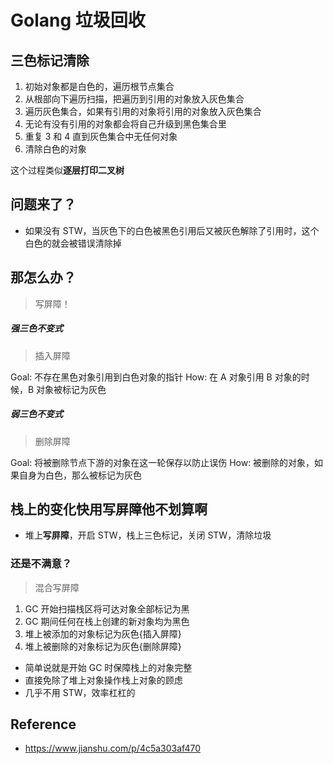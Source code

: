 # Golang 垃圾回收

## 三色标记清除

1. 初始对象都是白色的，遍历根节点集合
2. 从根部向下遍历扫描，把遍历到引用的对象放入灰色集合
3. 遍历灰色集合，如果有引用的对象将引用的对象放入灰色集合
4. 无论有没有引用的对象都会将自己升级到黑色集合里
5. 重复 3 和 4 直到灰色集合中无任何对象
6. 清除白色的对象

这个过程类似**逐层打印二叉树**

## 问题来了？

* 如果没有 STW，当灰色下的白色被黑色引用后又被灰色解除了引用时，这个白色的就会被错误清除掉

## 那怎么办？

> 写屏障！

##### 强三色不变式

> 插入屏障

Goal: 不存在黑色对象引用到白色对象的指针
How: 在 A 对象引用 B 对象的时候，B 对象被标记为灰色

##### 弱三色不变式

> 删除屏障

Goal: 将被删除节点下游的对象在这一轮保存以防止误伤
How: 被删除的对象，如果自身为白色，那么被标记为灰色

## 栈上的变化快用写屏障他不划算啊

* 堆上**写屏障**，开启 STW，栈上三色标记，关闭 STW，清除垃圾

### 还是不满意？

> 混合写屏障

1. GC 开始扫描栈区将可达对象全部标记为黑
2. GC 期间任何在栈上创建的新对象均为黑色
4. 堆上被添加的对象标记为灰色{插入屏障}
5. 堆上被删除的对象标记为灰色{删除屏障}

* 简单说就是开始 GC 时保障栈上的对象完整
* 直接免除了堆上对象操作栈上对象的顾虑
* 几乎不用 STW，效率杠杠的

## Reference

* https://www.jianshu.com/p/4c5a303af470